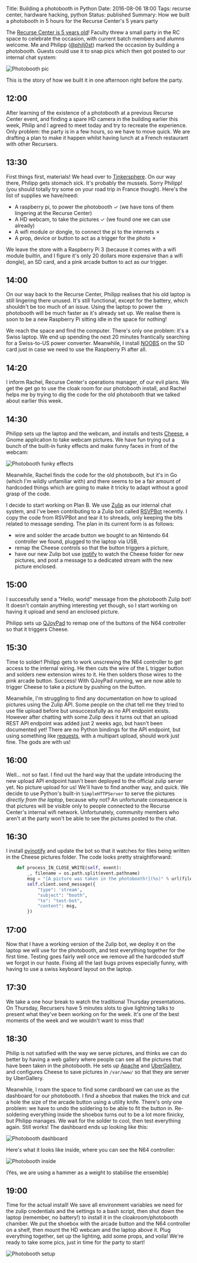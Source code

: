 Title: Building a photobooth in Python
Date: 2016-08-06 18:00
Tags: recurse center, hardware hacking, python
Status: published
Summary: How we built a photobooth in 5 hours for the Recurse Center's 5 years party

The [Recurse Center is 5 years old](https://www.recurse.com/five-years)!  Faculty threw a small party in the RC space
to celebrate the occasion, with current batch members and alumns welcome. Me and Philipp
([@philj0st](https://twitter.com/philj0st)) marked the occasion by building a photobooth.
Guests could use it to snap pics which then got posted to our internal chat system:

![Photobooth pic]({filename}/images/photobooth-pic.jpg)

This is the story of how we built it in one afternoon right before the party.

12:00
-----

After learning of the existence of a photobooth at a previous Recurse Center event, and finding a spare HD camera in
the building earlier this week, Philip and I agreed to meet today and try to recreate the experience. Only problem: the
party is in a few hours, so we have to move quick. We are drafting a plan to make it happen whilst having lunch at a
French restaurant with other Recursers.

13:30
-----

First things first, materials! We head over to [Tinkersphere](http://tinkersphere.com/). On our way there, Philipp gets
stomach sick. It's probably the mussels. Sorry Philipp! (you should totally try some on your road trip in France
though). Here's the list of supplies we have/need:

* A raspberry pi, to power the photobooth ✓ (we have tons of them lingering at the Recurse Center)
* A HD webcam, to take the pictures ✓ (we found one we can use already)
* A wifi module or dongle, to connect the pi to the internets ✗
* A prop, device or button to act as a trigger for the photo ✗

We leave the store with a Raspberry Pi 3 (because it comes with a wifi module builtin, and I figure it's only 20
dollars more expensive than a wifi dongle), an SD card, and a pink arcade button to act as our trigger.

14:00
-----

On our way back to the Recurse Center, Philipp realises that his old laptop is still lingering there unused. It's still
functional, except for the battery, which shouldn't be too much of an issue. Using the laptop to power the photobooth
will be much faster as it's already set up. We realise there is soon to be a new Raspberry Pi sitting idle in the space
for nothing!

We reach the space and find the computer. There's only one problem: it's a Swiss laptop. We end up spending the next 20
minutes frantically searching for a Swiss-to-US power converter. Meanwhile, I install
[NOOBS](https://www.raspberrypi.org/downloads/noobs/) on the SD card just in case we need to use the Raspberry Pi after
all.

14:20
-----

I inform Rachel, Recurse Center's operations manager, of our evil plans. We get the get go to use the cloak room for
our photobooth install, and Rachel helps me by trying to dig the code for the old photobooth that we talked about
earlier this week.

14:30
-----

Philipp sets up the laptop and the webcam, and installs and tests
[Cheese](https://en.wikipedia.org/wiki/Cheese_(software)), a Gnome application to take webcam pictures. We have fun
trying out a bunch of the built-in funky effects and make funny faces in front of the webcam:

![Photobooth funky effects]({filename}/images/photobooth-funky.jpg)

Meanwhile, Rachel finds the code for the old photobooth, but it's in Go (which I'm wildly unfamiliar with) and there
seems to be a fair amount of hardcoded things which are going to make it tricky to adapt without a good grasp of the
code.

I decide to start working on Plan B. We use [Zulip](http://zulip.com/) as our internal chat system, and I've been
contributing to a Zulip bot called [RSVPBot](https://github.com/kokeshii/RSVPBot/) recently. I copy the code from
RSVPBot and tear it to shreads, only keeping the bits related to message sending. The plan in its current form is as
follows:

* wire and solder the arcade button we bought to an Nintendo 64 controller we found, plugged to the laptop via
  USB,
* remap the Cheese controls so that the button triggers a picture,
* have our new Zulip bot use [inotify](https://en.wikipedia.org/wiki/Inotify) to watch the Cheese folder for new
  pictures, and post a message to a dedicated stream with the new picture enclosed.

15:00
-----

I successfully send a "Hello, world" message from the photobooth Zulip bot! It doesn't contain anything interesting yet
though, so I start working on having it upload and send an enclosed picture.

Philipp sets up [QJoyPad](http://qjoypad.sourceforge.net/) to remap one of the buttons of the N64 controller
so that it triggers Cheese.

15:30
-----

Time to solder! Philipp gets to work unscrewing the N64 controller to get access to the internal wiring. He then cuts
the wire of the L trigger button and solders new extension wires to it. He then solders those wires to the pink arcade
button. Success! With QJoyPad running, we are now able to trigger Cheese to take a picture by pushing on the button.

Meanwhile, I'm struggling to find any documentation on how to upload pictures using the Zulip API. Some people on the
chat tell me they tried to use file upload before but unsuccessfully as no API endpoint exists. However after chatting
with some Zulip devs it turns out that an upload REST API endpoint was added just 2 weeks ago, but hasn't been
documented yet! There are no Python bindings for the API endpoint, but using something like
[requests](http://docs.python-requests.org/en/master/), with a multipart upload, should work just fine. The gods are
with us!

16:00
-----

Well... not so fast. I find out the hard way that the update introducing the new upload API endpoint hasn't been
deployed to the official zulip server yet. No picture upload for us! We'll have to find another way, and quick.
We decide to use Python's built-in `SimpleHTTPServer` to serve the pictures *directly from the laptop*, because why
not? An unfortunate consequence is that pictures will be visible only to people connected to the Recurse Center's
internal wifi network. Unfortunately, community members who aren't at the party won't be able to see the pictures
posted to the chat.

16:30
-----

I install [pyinotify](https://github.com/seb-m/pyinotify) and update the bot so that it watches for files being written
in the Cheese pictures folder. The code looks pretty straightforward:

```.py
    def process_IN_CLOSE_WRITE(self, event):
        _, filename = os.path.split(event.pathname)
        msg = "[A picture was taken in the photobooth!](%s)" % url(filename)
        self.client.send_message({
            "type": 'stream',
            "subject": "booth",
            "to": "test-bot",
            "content": msg,
        })
```

17:00
-----

Now that I have a working version of the Zulip bot, we deploy it on the laptop we will use for the photobooth, and test
everything together for the first time. Testing goes fairly well once we remove all the hardcoded stuff we forgot in
our haste. Fixing all the last bugs proves especially funny, with having to use a swiss keyboard layout on the laptop.

17:30
-----

We take a one hour break to watch the traditional Thursday presentations. On Thursday, Recursers have 5 minutes slots
to give lightning talks to present what they've been working on for the week. It's one of the best moments of the week
and we wouldn't want to miss that!

18:30
-----

Philip is not satisfied with the way we serve pictures, and thinks we can do better by having a web gallery where
people can see all the pictures that have been taken in the photobooth. He sets up [Apache](https://httpd.apache.org/)
and [UberGallery](http://www.ubergallery.net/), and configures Cheese to save pictures in `/var/www/` so that they are
server by UberGallery.

Meanwhile, I roam the space to find some cardboard we can use as the dashboard for our photobooth. I find a shoebox
that makes the trick and cut a hole the size of the arcade button using a utility knife. There's only one problem: we
have to undo the soldering to be able to fit the button in. Re-soldering everything inside the shoebox turns out to be
a lot more finicky, but Philipp manages. We wait for the solder to cool, then test everything again. Still works!  The
dashboard ends up looking like this:

![Photobooth dashboard]({filename}/images/photobooth-dashboard.jpg)

Here's what it looks like inside, where you can see the N64 controller:

![Photobooth inside]({filename}/images/photobooth-inside.jpg)

(Yes, we are using a hammer as a weight to stabilise the ensemble)

19:00
-----

Time for the actual install! We save all environment variables we need for the zulip credentials and the settings to a
bash script, then shut down the laptop (remember, no battery!) to install it in the cloakroom/photobooth chamber. We
put the shoebox with the arcade button and the N64 controller on a shelf, then mount the HD webcam and the laptop above
it. Plug everything together, set up the lighting, add some props, and voila! We're ready to take some pics, just in
time for the party to start!

![Photobooth setup]({filename}/images/photobooth-setup.jpg)

